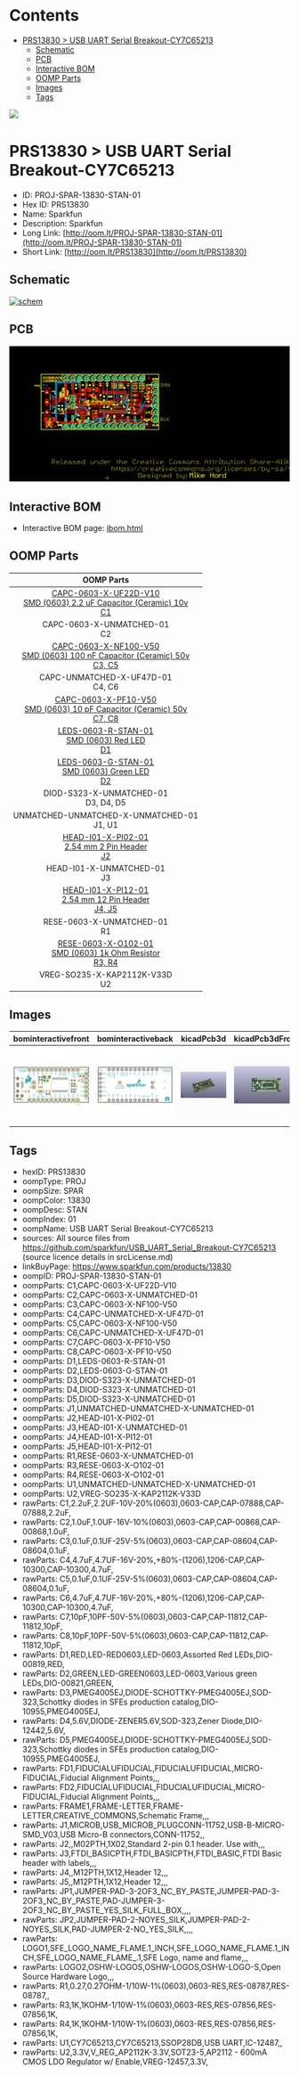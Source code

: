 



Contents
========

* [PRS13830 > USB UART Serial Breakout-CY7C65213](#prs13830--usb-uart-serial-breakout-cy7c65213)
	* [Schematic](#schematic)
	* [PCB](#pcb)
	* [Interactive BOM](#interactive-bom)
	* [OOMP Parts](#oomp-parts)
	* [Images](#images)
	* [Tags](#tags)
  
![][im]
# PRS13830 > USB UART Serial Breakout-CY7C65213

- ID: PROJ-SPAR-13830-STAN-01
- Hex ID: PRS13830
- Name: Sparkfun
- Description: Sparkfun
- Long Link: [http://oom.lt/PROJ-SPAR-13830-STAN-01](http://oom.lt/PROJ-SPAR-13830-STAN-01)
- Short Link: [http://oom.lt/PRS13830](http://oom.lt/PRS13830)

## Schematic
  
[![schem](eagleSchemImage.png)](eagleSchemImage.png)
## PCB
  
[![pcb](eagleImage.png)](eagleImage.png)
## Interactive BOM

- Interactive BOM page: [ibom.html](https://htmlpreview.github.io/?https://github.com/oomlout/oomlout_OOMP_projects/blob/main/PROJ-SPAR-13830-STAN-01/kicad/bom/ibom.html)

## OOMP Parts
  

|OOMP Parts|
| :---: |
|[CAPC-0603-X-UF22D-V10<br> SMD (0603) 2.2 uF Capacitor (Ceramic) 10v<br> C1](https://github.com/oomlout/oomlout_OOMP_parts/tree/main/CAPC-0603-X-UF22D-V10/)|
|CAPC-0603-X-UNMATCHED-01<BR>C2|
|[CAPC-0603-X-NF100-V50<br> SMD (0603) 100 nF Capacitor (Ceramic) 50v<br> C3, C5](https://github.com/oomlout/oomlout_OOMP_parts/tree/main/CAPC-0603-X-NF100-V50/)|
|CAPC-UNMATCHED-X-UF47D-01<BR>C4, C6|
|[CAPC-0603-X-PF10-V50<br> SMD (0603) 10 pF Capacitor (Ceramic) 50v<br> C7, C8](https://github.com/oomlout/oomlout_OOMP_parts/tree/main/CAPC-0603-X-PF10-V50/)|
|[LEDS-0603-R-STAN-01<br> SMD (0603) Red LED<br> D1](https://github.com/oomlout/oomlout_OOMP_parts/tree/main/LEDS-0603-R-STAN-01/)|
|[LEDS-0603-G-STAN-01<br> SMD (0603) Green LED<br> D2](https://github.com/oomlout/oomlout_OOMP_parts/tree/main/LEDS-0603-G-STAN-01/)|
|DIOD-S323-X-UNMATCHED-01<BR>D3, D4, D5|
|UNMATCHED-UNMATCHED-X-UNMATCHED-01<BR>J1, U1|
|[HEAD-I01-X-PI02-01<br> 2.54 mm 2 Pin Header<br> J2](https://github.com/oomlout/oomlout_OOMP_parts/tree/main/HEAD-I01-X-PI02-01/)|
|HEAD-I01-X-UNMATCHED-01<BR>J3|
|[HEAD-I01-X-PI12-01<br> 2.54 mm 12 Pin Header<br> J4, J5](https://github.com/oomlout/oomlout_OOMP_parts/tree/main/HEAD-I01-X-PI12-01/)|
|RESE-0603-X-UNMATCHED-01<BR>R1|
|[RESE-0603-X-O102-01<br> SMD (0603) 1k Ohm Resistor<br> R3, R4](https://github.com/oomlout/oomlout_OOMP_parts/tree/main/RESE-0603-X-O102-01/)|
|VREG-SO235-X-KAP2112K-V33D<BR>U2|

## Images
  
  

|bominteractivefront|bominteractiveback|kicadPcb3d|kicadPcb3dFront|kicadPcb3dBack|eagleImage|eagleSchemImage|
| :---: | :---: | :---: | :---: | :---: | :---: | :---: |
|[![bominteractivefront](bomFront_140.png)](bomFront.png)|[![bominteractiveback](bomBack_140.png)](bomBack.png)|[![kicadPcb3d](kicadPcb3d_140.png)](kicadPcb3d.png)|[![kicadPcb3dFront](kicadPcb3dFront_140.png)](kicadPcb3dFront.png)|[![kicadPcb3dBack](kicadPcb3dBack_140.png)](kicadPcb3dBack.png)|[![eagleImage](eagleImage_140.png)](eagleImage.png)|[![eagleSchemImage](eagleSchemImage_140.png)](eagleSchemImage.png)|

## Tags

- hexID: PRS13830
- oompType: PROJ
- oompSize: SPAR
- oompColor: 13830
- oompDesc: STAN
- oompIndex: 01
- oompName: USB UART Serial Breakout-CY7C65213
- sources: All source files from https://github.com/sparkfun/USB_UART_Serial_Breakout-CY7C65213 (source licence details in srcLicense.md)
- linkBuyPage: https://www.sparkfun.com/products/13830
- oompID: PROJ-SPAR-13830-STAN-01
- oompParts: C1,CAPC-0603-X-UF22D-V10
- oompParts: C2,CAPC-0603-X-UNMATCHED-01
- oompParts: C3,CAPC-0603-X-NF100-V50
- oompParts: C4,CAPC-UNMATCHED-X-UF47D-01
- oompParts: C5,CAPC-0603-X-NF100-V50
- oompParts: C6,CAPC-UNMATCHED-X-UF47D-01
- oompParts: C7,CAPC-0603-X-PF10-V50
- oompParts: C8,CAPC-0603-X-PF10-V50
- oompParts: D1,LEDS-0603-R-STAN-01
- oompParts: D2,LEDS-0603-G-STAN-01
- oompParts: D3,DIOD-S323-X-UNMATCHED-01
- oompParts: D4,DIOD-S323-X-UNMATCHED-01
- oompParts: D5,DIOD-S323-X-UNMATCHED-01
- oompParts: J1,UNMATCHED-UNMATCHED-X-UNMATCHED-01
- oompParts: J2,HEAD-I01-X-PI02-01
- oompParts: J3,HEAD-I01-X-UNMATCHED-01
- oompParts: J4,HEAD-I01-X-PI12-01
- oompParts: J5,HEAD-I01-X-PI12-01
- oompParts: R1,RESE-0603-X-UNMATCHED-01
- oompParts: R3,RESE-0603-X-O102-01
- oompParts: R4,RESE-0603-X-O102-01
- oompParts: U1,UNMATCHED-UNMATCHED-X-UNMATCHED-01
- oompParts: U2,VREG-SO235-X-KAP2112K-V33D
- rawParts: C1,2.2uF,2.2UF-10V-20%(0603),0603-CAP,CAP-07888,CAP-07888,2.2uF,
- rawParts: C2,1.0uF,1.0UF-16V-10%(0603),0603-CAP,CAP-00868,CAP-00868,1.0uF,
- rawParts: C3,0.1uF,0.1UF-25V-5%(0603),0603-CAP,CAP-08604,CAP-08604,0.1uF,
- rawParts: C4,4.7uF,4.7UF-16V-20%,+80%-(1206),1206-CAP,CAP-10300,CAP-10300,4.7uF,
- rawParts: C5,0.1uF,0.1UF-25V-5%(0603),0603-CAP,CAP-08604,CAP-08604,0.1uF,
- rawParts: C6,4.7uF,4.7UF-16V-20%,+80%-(1206),1206-CAP,CAP-10300,CAP-10300,4.7uF,
- rawParts: C7,10pF,10PF-50V-5%(0603),0603-CAP,CAP-11812,CAP-11812,10pF,
- rawParts: C8,10pF,10PF-50V-5%(0603),0603-CAP,CAP-11812,CAP-11812,10pF,
- rawParts: D1,RED,LED-RED0603,LED-0603,Assorted Red LEDs,DIO-00819,RED,
- rawParts: D2,GREEN,LED-GREEN0603,LED-0603,Various green LEDs,DIO-00821,GREEN,
- rawParts: D3,PMEG4005EJ,DIODE-SCHOTTKY-PMEG4005EJ,SOD-323,Schottky diodes in SFEs production catalog,DIO-10955,PMEG4005EJ,
- rawParts: D4,5.6V,DIODE-ZENER5.6V,SOD-323,Zener Diode,DIO-12442,5.6V,
- rawParts: D5,PMEG4005EJ,DIODE-SCHOTTKY-PMEG4005EJ,SOD-323,Schottky diodes in SFEs production catalog,DIO-10955,PMEG4005EJ,
- rawParts: FD1,FIDUCIALUFIDUCIAL,FIDUCIALUFIDUCIAL,MICRO-FIDUCIAL,Fiducial Alignment Points,,,
- rawParts: FD2,FIDUCIALUFIDUCIAL,FIDUCIALUFIDUCIAL,MICRO-FIDUCIAL,Fiducial Alignment Points,,,
- rawParts: FRAME1,FRAME-LETTER,FRAME-LETTER,CREATIVE_COMMONS,Schematic Frame,,,
- rawParts: J1,MICROB,USB_MICROB_PLUGCONN-11752,USB-B-MICRO-SMD_V03,USB Micro-B connectors,CONN-11752,,
- rawParts: J2,,M02PTH,1X02,Standard 2-pin 0.1 header. Use with,,,
- rawParts: J3,FTDI_BASICPTH,FTDI_BASICPTH,FTDI_BASIC,FTDI Basic header with labels,,,
- rawParts: J4,,M12PTH,1X12,Header 12,,,
- rawParts: J5,,M12PTH,1X12,Header 12,,,
- rawParts: JP1,JUMPER-PAD-3-2OF3_NC_BY_PASTE,JUMPER-PAD-3-2OF3_NC_BY_PASTE,PAD-JUMPER-3-2OF3_NC_BY_PASTE_YES_SILK_FULL_BOX,,,,
- rawParts: JP2,JUMPER-PAD-2-NOYES_SILK,JUMPER-PAD-2-NOYES_SILK,PAD-JUMPER-2-NO_YES_SILK,,,,
- rawParts: LOGO1,SFE_LOGO_NAME_FLAME.1_INCH,SFE_LOGO_NAME_FLAME.1_INCH,SFE_LOGO_NAME_FLAME_.1,SFE Logo, name and flame,,,
- rawParts: LOGO2,OSHW-LOGOS,OSHW-LOGOS,OSHW-LOGO-S,Open Source Hardware Logo,,,
- rawParts: R1,0.27,0.27OHM-1/10W-1%(0603),0603-RES,RES-08787,RES-08787,,
- rawParts: R3,1K,1KOHM-1/10W-1%(0603),0603-RES,RES-07856,RES-07856,1K,
- rawParts: R4,1K,1KOHM-1/10W-1%(0603),0603-RES,RES-07856,RES-07856,1K,
- rawParts: U1,CY7C65213,CY7C65213,SSOP28DB,USB UART,IC-12487,,
- rawParts: U2,3.3V,V_REG_AP2112K-3.3V,SOT23-5,AP2112 - 600mA CMOS LDO Regulator w/ Enable,VREG-12457,3.3V,



[im]: kicadPcb3d_450.png
